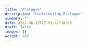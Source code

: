 ```yaml
---
title: "Prologue"
description: "Contributing Prologue"
summary: ""
date: 2022-06-15T17:51:47+10:00
draft: false
images: []
weight: 100
---
```

